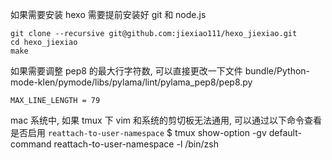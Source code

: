 如果需要安装 hexo 需要提前安装好 git 和 node.js

```
git clone --recursive git@github.com:jiexiao111/hexo_jiexiao.git
cd hexo_jiexiao
make
```

如果需要调整 pep8 的最大行字符数, 可以直接更改一下文件
bundle/Python-mode-klen/pymode/libs/pylama/lint/pylama_pep8/pep8.py
```
MAX_LINE_LENGTH = 79
```

mac 系统中, 如果 tmux 下 vim 和系统的剪切板无法通用, 可以通过以下命令查看是否启用 ``reattach-to-user-namespace``
$ tmux show-option -gv default-command
reattach-to-user-namespace -l /bin/zsh
